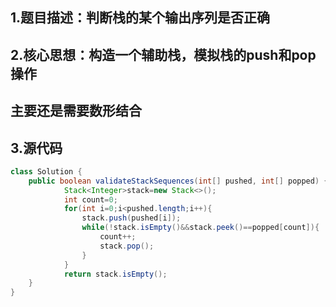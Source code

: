## 1.题目描述：判断栈的某个输出序列是否正确


## 2.核心思想：构造一个辅助栈，模拟栈的push和pop操作

## 主要还是需要数形结合


## 3.源代码
```java
class Solution {
    public boolean validateStackSequences(int[] pushed, int[] popped) {
            Stack<Integer>stack=new Stack<>();
            int count=0;
            for(int i=0;i<pushed.length;i++){
                stack.push(pushed[i]);
                while(!stack.isEmpty()&&stack.peek()==popped[count]){
                    count++;
                    stack.pop();
                }
            } 
            return stack.isEmpty();
    }
}
```




